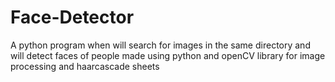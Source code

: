 # Face-Detector
A python program when will search for images in the same directory and will detect faces of people made using python and openCV library for image processing and haarcascade sheets 
